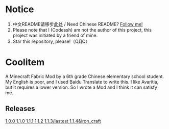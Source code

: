 # Notice

1. 中文README请移步[此处](./README-cn.md) / Need Chinese README? [Follow me!](./README-cn.md)
2. Please note that I (Codessh) am not the author of this project, this project was initiated by a friend of mine.
3. Star this repository, please!（ΩДΩ）

# Coolitem

A Minecraft Fabric Mod by a 6th grade Chinese elementary school student.
My English is poor, and I used Baidu Translate to write this.
I like Avaritia, but it requires a lower version. So I wrote a Mod and I think it can satisfy me.

## Releases

[1.0.0           ](./releases/tag/1.0.0)
[1.1.0           ](./releases/tag/1.1.0)
[1.1.1           ](./releases/tag/1.1.1)
[1.1.2           ](./releases/tag/1.1.2)
[1.1.3/lastest   ](./releases/tag/1.1.3)
[1.1.4&iron_craft](./releases/tag/1.1.4%26iron_craft)


<!-- markdownlint-disable-file required-headings -->
